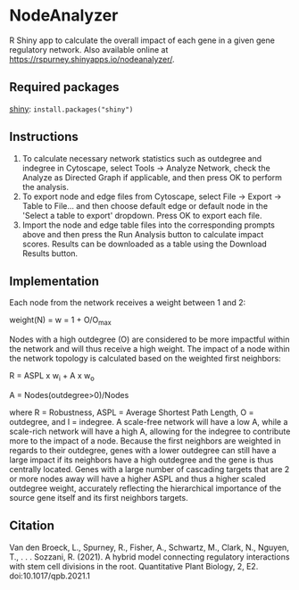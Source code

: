# NodeAnalyzer
R Shiny app to calculate the overall impact of each gene in a given gene regulatory network. Also available online at https://rspurney.shinyapps.io/nodeanalyzer/.

## Required packages
[shiny](https://shiny.rstudio.com): `install.packages("shiny")`

## Instructions
1. To calculate necessary network statistics such as outdegree and indegree in Cytoscape, select Tools -> Analyze Network, check the Analyze as Directed Graph if applicable, and then press OK to perform the analysis.
2. To export node and edge files from Cytoscape, select File -> Export -> Table to File... and then choose default edge or default node in the 'Select a table to export' dropdown. Press OK to export each file.
3. Import the node and edge table files into the corresponding prompts above and then press the Run Analysis button to calculate impact scores. Results can be downloaded as a table using the Download Results button.

## Implementation
Each node from the network receives a weight between 1 and 2:

weight(N) = w = 1 + O/O<sub>max</sub>

Nodes with a high outdegree (O) are considered to be more impactful within the network and will thus receive a high weight. The impact of a node within the network topology is calculated based on the weighted first neighbors:

R = ASPL x w<sub>i</sub> + A x w<sub>o</sub>

A = Nodes(outdegree>0)/Nodes

where R = Robustness, ASPL = Average Shortest Path Length, O = outdegree, and I = indegree. A scale-free network will have a low A, while a scale-rich network will have a high A, allowing for the indegree to contribute more to the impact of a node. Because the first neighbors are weighted in regards to their outdegree, genes with a lower outdegree can still have a large impact if its neighbors have a high outdegree and the gene is thus centrally located. Genes with a large number of cascading targets that are 2 or more nodes away will have a higher ASPL and thus a higher scaled outdegree weight, accurately reflecting the hierarchical importance of the source gene itself and its first neighbors targets.

## Citation
Van den Broeck, L., Spurney, R., Fisher, A., Schwartz, M., Clark, N., Nguyen, T., . . . Sozzani, R. (2021). A hybrid model connecting regulatory interactions with stem cell divisions in the root. Quantitative Plant Biology, 2, E2. doi:10.1017/qpb.2021.1
